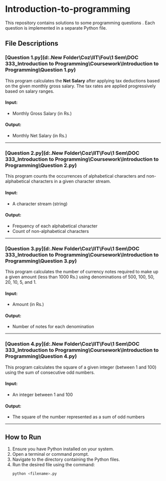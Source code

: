 # Introduction-to-programming

This repository contains solutions to some programming questions . Each question is implemented in a separate Python file.

## File Descriptions

### [Question 1.py](d:\.New Folder\Coz\IIT\Fou\1 Sem\DOC 333_Introduction to Programming\Coursework\Introduction to Programming\Question 1.py)
This program calculates the **Net Salary** after applying tax deductions based on the given monthly gross salary. The tax rates are applied progressively based on salary ranges.

#### Input:
- Monthly Gross Salary (in Rs.)

#### Output:
- Monthly Net Salary (in Rs.)

---

### [Question 2.py](d:\.New Folder\Coz\IIT\Fou\1 Sem\DOC 333_Introduction to Programming\Coursework\Introduction to Programming\Question 2.py)
This program counts the occurrences of alphabetical characters and non-alphabetical characters in a given character stream.

#### Input:
- A character stream (string)

#### Output:
- Frequency of each alphabetical character
- Count of non-alphabetical characters

---

### [Question 3.py](d:\.New Folder\Coz\IIT\Fou\1 Sem\DOC 333_Introduction to Programming\Coursework\Introduction to Programming\Question 3.py)
This program calculates the number of currency notes required to make up a given amount (less than 1000 Rs.) using denominations of 500, 100, 50, 20, 10, 5, and 1.

#### Input:
- Amount (in Rs.)

#### Output:
- Number of notes for each denomination

---

### [Question 4.py](d:\.New Folder\Coz\IIT\Fou\1 Sem\DOC 333_Introduction to Programming\Coursework\Introduction to Programming\Question 4.py)
This program calculates the square of a given integer (between 1 and 100) using the sum of consecutive odd numbers.

#### Input:
- An integer between 1 and 100

#### Output:
- The square of the number represented as a sum of odd numbers

---

## How to Run
1. Ensure you have Python installed on your system.
2. Open a terminal or command prompt.
3. Navigate to the directory containing the Python files.
4. Run the desired file using the command:
   ```sh
   python <filename>.py
